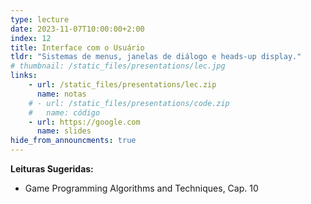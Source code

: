 ```yaml
---
type: lecture
date: 2023-11-07T10:00:00+2:00
index: 12
title: Interface com o Usuário
tldr: "Sistemas de menus, janelas de diálogo e heads-up display."
# thumbnail: /static_files/presentations/lec.jpg
links: 
    - url: /static_files/presentations/lec.zip
      name: notas
    # - url: /static_files/presentations/code.zip
    #   name: código
    - url: https://google.com
      name: slides
hide_from_announcments: true
---
```

**Leituras Sugeridas:**
- Game Programming Algorithms and Techniques, Cap. 10
